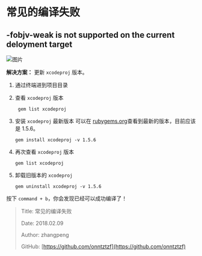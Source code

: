 # 常见的编译失败

## -fobjv-weak is not supported on the current deloyment target

![图片](https://file.zhangpeng.site/2018/02/09/1.jpg)

**解决方案：**
更新 `xcodeproj` 版本。

1. 通过终端进到项目目录
2. 查看 `xcodeproj` 版本

   ```text
    gem list xcodeproj
   ```

3. 安装 `xcodeproj` 最新版本 可以在 [rubygems.org](https://rubygems.org/gems/xcodeproj)查看到最新的版本，目前应该是 1.5.6。

   ```text
   gem install xcodeproj -v 1.5.6
   ```

4. 再次查看 `xcodeproj` 版本

   ```text
   gem list xcodeproj
   ```

5. 卸载旧版本的 `xcodeproj`

   ```text
   gem uninstall xcodeproj -v 1.5.6
   ```

按下 `command + b`，你会发现已经可以成功编译了！

> Title: 常见的编译失败
>
> Date: 2018.02.09
>
> Author: zhangpeng
>
> GitHub: [https://github.com/onntztzf](https://github.com/onntztzf)
